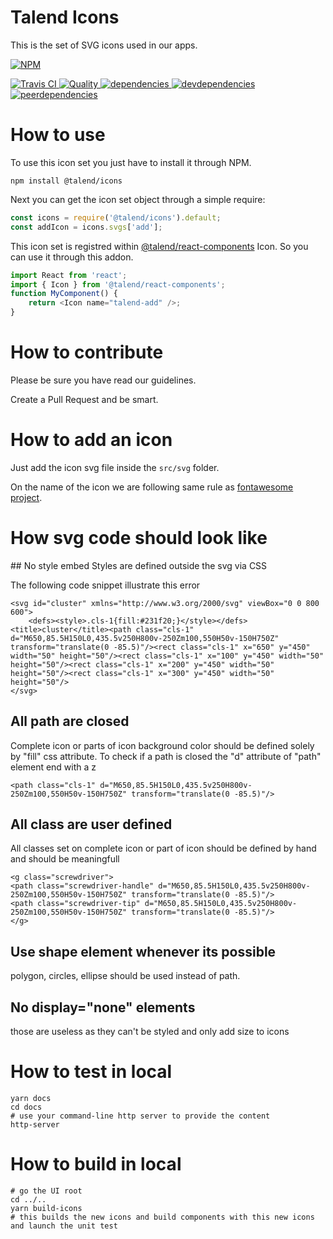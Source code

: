 # Talend Icons

This is the set of SVG icons used in our apps.

[![NPM][npm-icon] ][npm-url]

[![Travis CI][travis-ci-image] ][travis-ci-url]
[![Quality][quality-badge] ][quality-url]
[![dependencies][dependencies-image] ][dependencies-url]
[![devdependencies][devdependencies-image] ][devdependencies-url]
[![peerdependencies][peerdependencies-image] ][peerdependencies-url]

[npm-icon]: https://nodei.co/npm/talend-icons.svg?downloads=true
[npm-url]: https://npmjs.org/package/@talend/icons
[travis-ci-image]: https://travis-ci.org/Talend/icons.svg?branch=master
[travis-ci-url]: https://travis-ci.org/Talend/icons
[dependencies-image]: https://david-dm.org/Talend/icons.svg
[dependencies-url]: https://david-dm.org/Talend/icons
[devdependencies-image]: https://david-dm.org/Talend/icons/dev-status.svg
[devdependencies-url]: https://david-dm.org/Talend/icons#info=devDependencies
[peerdependencies-image]: https://david-dm.org/Talend/icons/peer-status.svg
[peerdependencies-url]: https://david-dm.org/Talend/icons?type=peer
[quality-badge]: http://npm.packagequality.com/shield/talend-icons.svg
[quality-url]: http://packagequality.com/#?package=talend-icons


# How to use

To use this icon set you just have to install it through NPM.

```shell
npm install @talend/icons
```

Next you can get the icon set object through a simple require:

```javascript
const icons = require('@talend/icons').default;
const addIcon = icons.svgs['add'];
```

This icon set is registred within [@talend/react-components](https://github.com/Talend/ui/tree/master/packages/components) Icon. So you can use it through this addon.

```javascript
import React from 'react';
import { Icon } from '@talend/react-components';
function MyComponent() {
	return <Icon name="talend-add" />;
}
```

# How to contribute

Please be sure you have read our guidelines.

Create a Pull Request and be smart.

# How to add an icon

Just add the icon svg file inside the `src/svg` folder.

On the name of the icon we are following same rule as [fontawesome project](http://fontawesome.io/icons/).

# How svg code should look like

## No style embed
Styles are defined outside the svg via CSS

The following code snippet illustrate this error

```
<svg id="cluster" xmlns="http://www.w3.org/2000/svg" viewBox="0 0 800 600">
	<defs><style>.cls-1{fill:#231f20;}</style></defs><title>cluster</title><path class="cls-1" d="M650,85.5H150L0,435.5v250H800v-250Zm100,550H50v-150H750Z" transform="translate(0 -85.5)"/><rect class="cls-1" x="650" y="450" width="50" height="50"/><rect class="cls-1" x="100" y="450" width="50" height="50"/><rect class="cls-1" x="200" y="450" width="50" height="50"/><rect class="cls-1" x="300" y="450" width="50" height="50"/>
</svg>
```

## All path are closed

Complete icon or parts of icon background color should be defined solely by "fill" css attribute.
To check if a path is closed the "d" attribute of "path" element end with a z

```
<path class="cls-1" d="M650,85.5H150L0,435.5v250H800v-250Zm100,550H50v-150H750Z" transform="translate(0 -85.5)"/>
```

## All class are user defined

All classes set on complete icon or part of icon should be defined by hand and should be meaningfull

```
<g class="screwdriver">
<path class="screwdriver-handle" d="M650,85.5H150L0,435.5v250H800v-250Zm100,550H50v-150H750Z" transform="translate(0 -85.5)"/>
<path class="screwdriver-tip" d="M650,85.5H150L0,435.5v250H800v-250Zm100,550H50v-150H750Z" transform="translate(0 -85.5)"/>
</g>
```

## Use shape element whenever its possible

polygon, circles, ellipse should be used instead of path.

## No display="none" elements

those are useless as they can't be styled and only add size to icons

# How to test in local

```
yarn docs
cd docs
# use your command-line http server to provide the content
http-server
```

# How to build in local

```
# go the UI root
cd ../..
yarn build-icons
# this builds the new icons and build components with this new icons and launch the unit test
```

